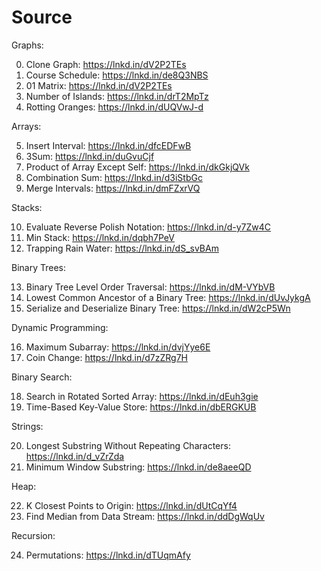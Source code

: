 # Source

Graphs:

0. Clone Graph: https://lnkd.in/dV2P2TEs
1. Course Schedule: https://lnkd.in/de8Q3NBS
2. 01 Matrix: https://lnkd.in/dV2P2TEs
3. Number of Islands: https://lnkd.in/drT2MpTz
4. Rotting Oranges: https://lnkd.in/dUQVwJ-d

Arrays:

5. Insert Interval: https://lnkd.in/dfcEDFwB
6. 3Sum: https://lnkd.in/duGvuCjf
7. Product of Array Except Self: https://lnkd.in/dkGkjQVk
8. Combination Sum: https://lnkd.in/d3iStbGc
9. Merge Intervals: https://lnkd.in/dmFZxrVQ

Stacks:

10. Evaluate Reverse Polish Notation: https://lnkd.in/d-y7Zw4C
11. Min Stack: https://lnkd.in/dqbh7PeV
12. Trapping Rain Water: https://lnkd.in/dS_svBAm

Binary Trees:

13. Binary Tree Level Order Traversal: https://lnkd.in/dM-VYbVB
14. Lowest Common Ancestor of a Binary Tree: https://lnkd.in/dUvJykgA
15. Serialize and Deserialize Binary Tree: https://lnkd.in/dW2cP5Wn

Dynamic Programming:

16. Maximum Subarray: https://lnkd.in/dvjYye6E
17. Coin Change: https://lnkd.in/d7zZRg7H

Binary Search:

18. Search in Rotated Sorted Array: https://lnkd.in/dEuh3gie
19. Time-Based Key-Value Store: https://lnkd.in/dbERGKUB

Strings:

20. Longest Substring Without Repeating Characters: https://lnkd.in/d_vZrZda
21. Minimum Window Substring: https://lnkd.in/de8aeeQD

Heap:

22. K Closest Points to Origin: https://lnkd.in/dUtCqYf4
23. Find Median from Data Stream: https://lnkd.in/ddDgWqUv

Recursion:

24. Permutations: https://lnkd.in/dTUqmAfy
